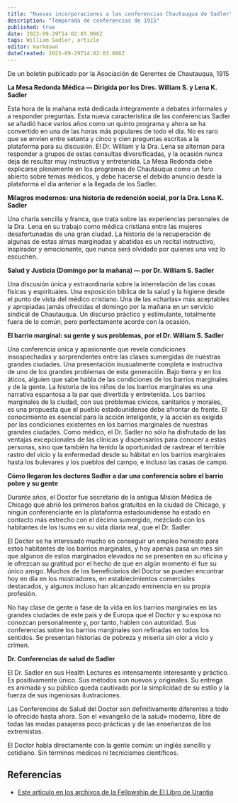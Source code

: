 ```yaml
---
title: "Nuevas incorporaciones a las conferencias Chautauqua de Sadler"
description: "Temporada de conferencias de 1915"
published: true
date: 2023-09-29T14:02:03.086Z
tags: William Sadler, article
editor: markdown
dateCreated: 2023-09-29T14:02:03.086Z
---
```


<p class="v-card v-sheet theme--light grey lighten-3 px-2">De un boletín publicado por la Asociación de Gerentes de Chautauqua, 1915</p>

**La Mesa Redonda Médica — Dirigida por los Dres. William S. y Lena K. Sadler**

Esta hora de la mañana está dedicada íntegramente a debates informales y a responder preguntas. Esta nueva característica de las conferencias Sadler se añadió hace varios años como un quinto programa y ahora se ha convertido en una de las horas más populares de todo el día. No es raro que se envíen entre setenta y cinco y cien preguntas escritas a la plataforma para su discusión. El Dr. William y la Dra. Lena se alternan para responder a grupos de estas consultas diversificadas, y la ocasión nunca deja de resultar muy instructiva y entretenida. La Mesa Redonda debe explicarse plenamente en los programas de Chautauqua como un foro abierto sobre temas médicos, y debe hacerse el debido anuncio desde la plataforma el día anterior a la llegada de los Sadler.

**Milagros modernos: una historia de redención social, por la Dra. Lena K. Sadler**

Una charla sencilla y franca, que trata sobre las experiencias personales de la Dra. Lena en su trabajo como médica cristiana entre las mujeres desafortunadas de una gran ciudad. La historia de la recuperación de algunas de estas almas marginadas y abatidas es un recital instructivo, inspirador y emocionante, que nunca será olvidado por quienes una vez lo escuchen.

**Salud y Justicia (Domingo por la mañana) — por Dr. William S. Sadler**

Una discusión única y extraordinaria sobre la interrelación de las cosas físicas y espirituales. Una exposición bíblica de la salud y la higiene desde el punto de vista del médico cristiano. Una de las «charlas» más aceptables y apropiadas jamás ofrecidas el domingo por la mañana en un servicio sindical de Chautauqua. Un discurso práctico y estimulante, totalmente fuera de lo común, pero perfectamente acorde con la ocasión.

**El barrio marginal: su gente y sus problemas, por el Dr. William S. Sadler**

Una conferencia única y apasionante que revela condiciones insospechadas y sorprendentes entre las clases sumergidas de nuestras grandes ciudades. Una presentación inusualmente completa e instructiva de uno de los grandes problemas de esta generación. Bajo tierra y en los áticos, alguien que sabe habla de las condiciones de los barrios marginales y de la gente. La historia de los niños de los barrios marginales es una narrativa espantosa a la par que divertida y entretenida. Los barrios marginales de la ciudad, con sus problemas cívicos, sanitarios y morales, es una propuesta que el pueblo estadounidense debe afrontar de frente. El conocimiento es esencial para la acción inteligente, y la acción es exigida por las condiciones existentes en los barrios marginales de nuestras grandes ciudades. Como médico, el Dr. Sadler no sólo ha disfrutado de las ventajas excepcionales de las clínicas y dispensarios para conocer a estas personas, sino que también ha tenido la oportunidad de rastrear el terrible rastro del vicio y la enfermedad desde su hábitat en los barrios marginales hasta los bulevares y los pueblos del campo, e incluso las casas de campo.

**Cómo llegaron los doctores Sadler a dar una conferencia sobre el barrio pobre y su gente**

Durante años, el Doctor fue secretario de la antigua Misión Médica de Chicago que abrió los primeros baños gratuitos en la ciudad de Chicago, y ningún conferenciante en la plataforma estadounidense ha estado en contacto más estrecho con el décimo sumergido, mezclado con los habitantes de los lsums en su vida diaria real, que el Dr. Sadler.

El Doctor se ha interesado mucho en conseguir un empleo honesto para estos habitantes de los barrios marginales, y hoy apenas pasa un mes sin que algunos de estos marginados elevados no se presenten en su oficina y le ofrezcan su gratitud por el hecho de que en algún momento él fue su único amigo. Muchos de los beneficiarios del Doctor se pueden encontrar hoy en día en los mostradores, en establecimientos comerciales destacados, y algunos incluso han alcanzado eminencia en su propia profesión.

No hay clase de gente o fase de la vida en los barrios marginales en las grandes ciudades de este país y de Europa que el Doctor y su esposa no conozcan personalmente y, por tanto, hablen con autoridad. Sus conferencias sobre los barrios marginales son refinadas en todos los sentidos. Se presentan historias de pobreza y miseria sin olor a vicio y crimen.

**Dr. Conferencias de salud de Sadler**

El Dr. Sadler en sus Health Lectures es intensamente interesante y práctico. Es positivamente único. Sus métodos son nuevos y originales. Su entrega es animada y su público queda cautivado por la simplicidad de su estilo y la fuerza de sus ingeniosas ilustraciones.

Las Conferencias de Salud del Doctor son definitivamente diferentes a todo lo ofrecido hasta ahora. Son el «evangelio de la salud» moderno, libre de todas las modas pasajeras poco prácticas y de las enseñanzas de los extremistas.

El Doctor habla directamente con la gente común: un inglés sencillo y cotidiano. Sin términos médicos ni tecnicismos científicos.

## Referencias

* [Este artículo en los archivos de la Fellowship de El Libro de Urantia](https://archive.urantiabook.org/archive/history/chaut_2.htm)